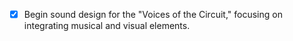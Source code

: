 - [x] Begin sound design for the "Voices of the Circuit," focusing on integrating musical and visual elements.